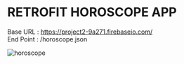 # **RETROFIT HOROSCOPE APP**

Base URL : https://project2-9a271.firebaseio.com/  
End Point : /horoscope.json  


![horoscope](https://media.giphy.com/media/Xc4jN7wuJvujEdqq42/giphy.gif)

